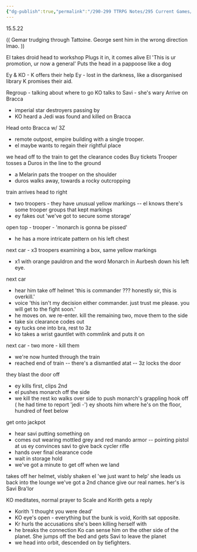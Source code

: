 ```yaml
---
{"dg-publish":true,"permalink":"/290-299 TTRPG Notes/295 Current Games/12 Sw5e/12.03 Game Notes/7. Easy Pickings/"}
---
```



15.5.22

(( Gemar trudging through Tattoine. George sent him in the wrong direction lmao. ))

El takes droid head to workshop
Plugs it in, it comes alive
El 'This is ur promotion, ur now a general'
Puts the head in a pappoose like a dog

Ey & KO - K offers their help
Ey - lost in the darkness, like a disorganised library
K promises their aid.

Regroup - talking about where to go
KO talks to Savi - she's wary
Arrive on Bracca
- imperial star destroyers passing by
- KO heard a Jedi was found and killed on Bracca

Head onto Bracca w/ 3Z
- remote outpost, empire building with a single trooper.
- el maybe wants to regain their rightful place

we head off to the train to get the clearance codes
Buy tickets
Trooper tosses a Duros in the line to the ground
- a Melarin pats the trooper on the shoulder
- duros walks away, towards a rocky outcropping

train arrives
head to right
- two troopers - they have unusual yellow markings
-- el knows there's some trooper groups that kept markings
- ey fakes out 'we've got to secure some storage'

open top - trooper - 'monarch is gonna be pissed'
- he has a more intricate pattern on his left chest

next car - x3 troopers examining a box, same yellow markings
- x1 with orange pauldron and the word Monarch in Aurbesh down his left eye.

next car 
- hear him take off helmet 'this is commander ??? honestly sir, this is overkill.'
- voice 'this isn't my decision either commander. just trust me please. you will get to the fight soon.'
- he moves on.
we re-enter. kill the remaining two, move them to the side
- take six clearance codes out
- ey tucks one into bra, rest to 3z
- ko takes a wrist gauntlet with commlink and puts it on

next car - two more - kill them
- we're now hunted through the train
- reached end of train
-- there's a dismantled atat
-- 3z locks the door

they blast the door off
- ey kills first, clips 2nd
- el pushes monarch off the side
- we kill the rest
ko walks over side to push monarch's grappling hook off
( he had time to report 'jedi -')
ey shoots him where he's on the floor, hundred of feet below

get onto jackpot
- hear savi putting something on
- comes out wearing mottled grey and red mando armor
-- pointing pistol at us
ey convinces savi to give back cycler rifle
- hands over final clearance code
- wait in storage hold
- we've got a minute to get off when we land

takes off her helmet, visbly shaken
el 'we just want to help'
she leads us back into the lounge
we've got a 2nd chance
give our real names. her's is Savi Bra'lor

KO meditates, normal prayer to Scale and Korith
gets a reply 
- Korith 'I thought you were dead'
- KO eye's open - everything but the bunk is void, Korith sat opposite.
- Kr hurls the accusations she's been killing herself with
- he breaks the connection
Ko can sense him on the other side of the planet.
She jumps off the bed and gets Savi to leave the planet
- we head into orbit, descended on by tiefighters.